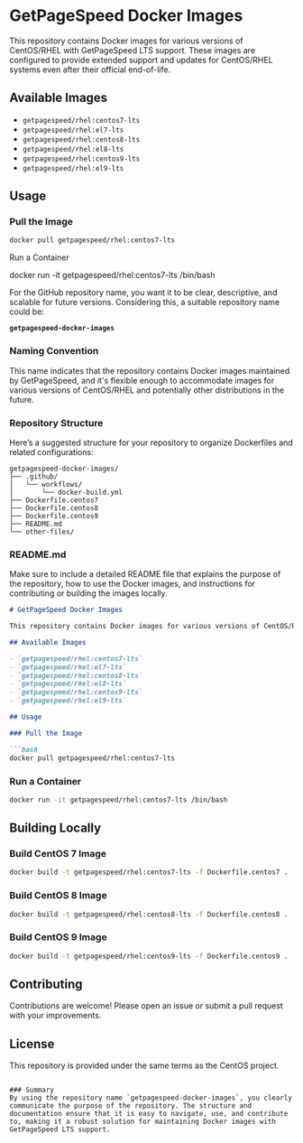 # GetPageSpeed Docker Images

This repository contains Docker images for various versions of CentOS/RHEL with GetPageSpeed LTS support. These images are configured to provide extended support and updates for CentOS/RHEL systems even after their official end-of-life.

## Available Images

- `getpagespeed/rhel:centos7-lts`
- `getpagespeed/rhel:el7-lts`
- `getpagespeed/rhel:centos8-lts`
- `getpagespeed/rhel:el8-lts`
- `getpagespeed/rhel:centos9-lts`
- `getpagespeed/rhel:el9-lts`

## Usage

### Pull the Image

```bash
docker pull getpagespeed/rhel:centos7-lts
```

Run a Container

docker run -it getpagespeed/rhel:centos7-lts /bin/bash

For the GitHub repository name, you want it to be clear, descriptive, and scalable for future versions. Considering this, a suitable repository name could be:

**`getpagespeed-docker-images`**

### Naming Convention
This name indicates that the repository contains Docker images maintained by GetPageSpeed, and it's flexible enough to accommodate images for various versions of CentOS/RHEL and potentially other distributions in the future.

### Repository Structure
Here’s a suggested structure for your repository to organize Dockerfiles and related configurations:

```
getpagespeed-docker-images/
├── .github/
│   └── workflows/
│       └── docker-build.yml
├── Dockerfile.centos7
├── Dockerfile.centos8
├── Dockerfile.centos9
├── README.md
└── other-files/
```

### README.md
Make sure to include a detailed README file that explains the purpose of the repository, how to use the Docker images, and instructions for contributing or building the images locally.

```markdown
# GetPageSpeed Docker Images

This repository contains Docker images for various versions of CentOS/RHEL with GetPageSpeed LTS support. These images are configured to provide extended support and updates for CentOS/RHEL systems even after their official end-of-life.

## Available Images

- `getpagespeed/rhel:centos7-lts`
- `getpagespeed/rhel:el7-lts`
- `getpagespeed/rhel:centos8-lts`
- `getpagespeed/rhel:el8-lts`
- `getpagespeed/rhel:centos9-lts`
- `getpagespeed/rhel:el9-lts`

## Usage

### Pull the Image

```bash
docker pull getpagespeed/rhel:centos7-lts
```

### Run a Container

```bash
docker run -it getpagespeed/rhel:centos7-lts /bin/bash
```

## Building Locally

### Build CentOS 7 Image

```bash
docker build -t getpagespeed/rhel:centos7-lts -f Dockerfile.centos7 .
```

### Build CentOS 8 Image

```bash
docker build -t getpagespeed/rhel:centos8-lts -f Dockerfile.centos8 .
```

### Build CentOS 9 Image

```bash
docker build -t getpagespeed/rhel:centos9-lts -f Dockerfile.centos9 .
```

## Contributing

Contributions are welcome! Please open an issue or submit a pull request with your improvements.

## License

This repository is provided under the same terms as the CentOS project.
```

### Summary
By using the repository name `getpagespeed-docker-images`, you clearly communicate the purpose of the repository. The structure and documentation ensure that it is easy to navigate, use, and contribute to, making it a robust solution for maintaining Docker images with GetPageSpeed LTS support.
